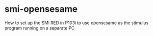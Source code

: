 # smi-opensesame
How to set up the SMI RED in P103i to use opensesame as the stimulus program running on a separate PC
